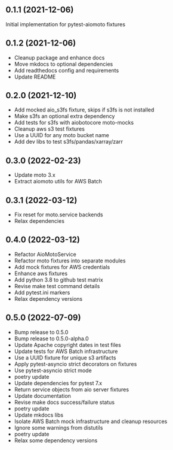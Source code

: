 
0.1.1 (2021-12-06)
------------------
Initial implementation for pytest-aiomoto fixtures


0.1.2 (2021-12-06)
------------------
- Cleanup package and enhance docs
- Move mkdocs to optional dependencies
- Add readthedocs config and requirements
- Update README


0.2.0 (2021-12-10)
------------------
- Add mocked aio_s3fs fixture, skips if s3fs is not installed
- Make s3fs an optional extra dependency
- Add tests for s3fs with aiobotocore moto-mocks
- Cleanup aws s3 test fixtures
- Use a UUID for any moto bucket name
- Add dev libs to test s3fs/pandas/xarray/zarr


0.3.0 (2022-02-23)
------------------
- Update moto 3.x
- Extract aiomoto utils for AWS Batch


0.3.1 (2022-03-12)
------------------
- Fix reset for moto.service backends
- Relax dependencies


0.4.0 (2022-03-12)
------------------
- Refactor AioMotoService
- Refactor moto fixtures into separate modules
- Add mock fixtures for AWS credentials
- Enhance aws fixtures
- Add python 3.8 to github test matrix
- Revise make test command details
- Add pytest.ini markers
- Relax dependency versions


0.5.0 (2022-07-09)
------------------
- Bump release to 0.5.0
- Bump release to 0.5.0-alpha.0
- Update Apache copyright dates in test files
- Update tests for AWS Batch infrastructure
- Use a UUID fixture for unique s3 artifacts
- Apply pytest-asyncio strict decorators on fixtures
- Use pytest-asyncio strict mode
- poetry update
- Update dependencies for pytest 7.x
- Return service objects from aio server fixtures
- Update documentation
- Revise make docs success/failure status
- poetry update
- Update mkdocs libs
- Isolate AWS Batch mock infrastructure and cleanup resources
- Ignore some warnings from distutils
- poetry update
- Relax some dependency versions

